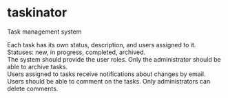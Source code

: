 # taskinator

Task management system<br />

Each task has its own status, description, and users assigned to it.<br />
Statuses:  new, in progress, completed, archived.<br />
The system should provide the user roles. Only the administrator should be able to archive tasks.<br />
Users assigned to tasks receive notifications about changes by email.<br />
Users should be able to comment on the tasks. Only administrators can delete comments.<br />
